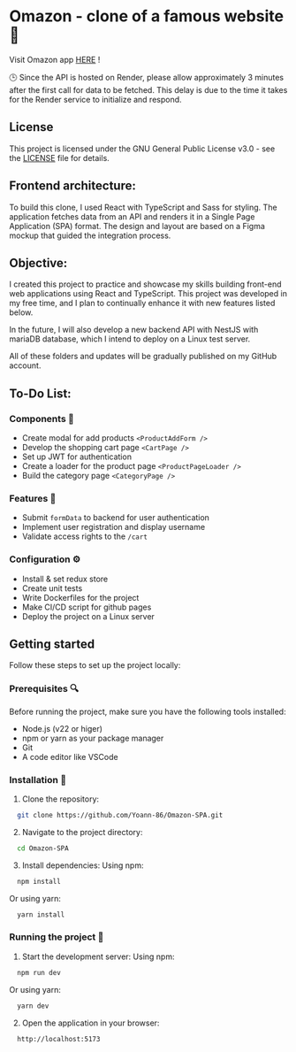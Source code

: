 # Omazon - clone of a famous website 🌟

Visit Omazon app [HERE](https://yoann-86.github.io/Omazon/#/) !

🕒 Since the API is hosted on Render, please allow approximately 3 minutes after the first call for data to be fetched. This delay is due to the time it takes for the Render service to initialize and respond.

## License

This project is licensed under the GNU General Public License v3.0 - see the [LICENSE](LICENSE) file for details.


## Frontend architecture: 

To build this clone, I used React with TypeScript and Sass for styling. The application fetches data from an API and renders it in a Single Page Application (SPA) format. The design and layout are based on a Figma mockup that guided the integration process.

## Objective:

I created this project to practice and showcase my skills building front-end web applications using React and TypeScript. This project was developed in my free time, and I plan to continually enhance it with new features listed below.

In the future, I will also develop a new backend API with NestJS with mariaDB database, which I intend to deploy on a Linux test server.

All of these folders and updates will be gradually published on my GitHub account.


## To-Do List: 

### Components 🧱
- Create modal for add products `<ProductAddForm />`
- Develop the shopping cart page `<CartPage />`
- Set up JWT for authentication
- Create a loader for the product page `<ProductPageLoader />`
- Build the category page `<CategoryPage />`

### Features 🌟
- Submit `formData` to backend for user authentication
- Implement user registration and display username
- Validate access rights to the `/cart`

### Configuration ⚙️
- Install & set redux store
- Create unit tests 
- Write Dockerfiles for the project
- Make CI/CD script for github pages
- Deploy the project on a Linux server 

## Getting started 

Follow these steps to set up the project locally:

### Prerequisites 🔍

Before running the project, make sure you have the following tools installed:
- Node.js (v22 or higer)
- npm or yarn as your package manager
- Git 
- A code editor like VSCode

### Installation 🔧

1. Clone the repository:
```bash
  git clone https://github.com/Yoann-86/Omazon-SPA.git
```

2. Navigate to the project directory:
```bash
  cd Omazon-SPA
```

3. Install dependencies:
Using npm:
```bash
  npm install
```

Or using yarn:
```bash
  yarn install
```

### Running the project 🚀

1. Start the development server:
Using npm:
```bash
  npm run dev
```

Or using yarn:
```bash
  yarn dev
```

2. Open the application in your browser:
```arduino
  http://localhost:5173
```


<!-- ### Running tests (optional)

Using npm:
```bash
  npm run test
```

Or using yarn:
```bash
  yarn test
``` -->